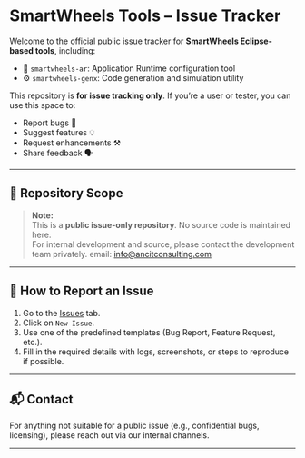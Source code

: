 # SmartWheels Tools – Issue Tracker

Welcome to the official public issue tracker for **SmartWheels Eclipse-based tools**, including:

- 🚗 `smartwheels-ar`: Application Runtime configuration tool
- ⚙️ `smartwheels-genx`: Code generation and simulation utility

This repository is **for issue tracking only**. If you’re a user or tester, you can use this space to:

- Report bugs 🐞
- Suggest features 💡
- Request enhancements ⚒️
- Share feedback 🗣️

---

## 🔐 Repository Scope

> **Note:**  
> This is a **public issue-only repository**. No source code is maintained here.  
> For internal development and source, please contact the development team privately.
> email: info@ancitconsulting.com

---

## 📢 How to Report an Issue

1. Go to the [Issues](../../issues) tab.
2. Click on `New Issue`.
3. Use one of the predefined templates (Bug Report, Feature Request, etc.).
4. Fill in the required details with logs, screenshots, or steps to reproduce if possible.

---

## 📬 Contact

For anything not suitable for a public issue (e.g., confidential bugs, licensing), please reach out via our internal channels.

---
